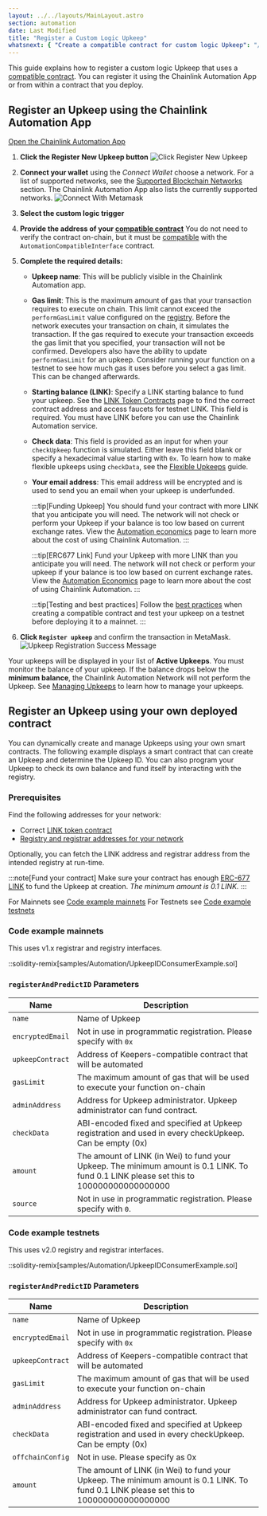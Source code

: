 ```yaml
---
layout: ../../layouts/MainLayout.astro
section: automation
date: Last Modified
title: "Register a Custom Logic Upkeep"
whatsnext: { "Create a compatible contract for custom logic Upkeep": "/chainlink-automation/compatible-contracts/" }
---
```


This guide explains how to register a custom logic Upkeep that uses a [compatible contract](/chainlink-automation/compatible-contracts). You can register it using the Chainlink Automation App or from within a contract that you deploy.

## Register an Upkeep using the Chainlink Automation App

<div class="remix-callout">
    <a href="https://automation.chain.link" >Open the Chainlink Automation App</a>
</div>

1. **Click the Register New Upkeep button**
   ![Click Register New Upkeep](/images/contract-devs/automation/auto-ui-home.png)

1. **Connect your wallet** using the _Connect Wallet_ choose a network. For a list of supported networks, see the [Supported Blockchain Networks](/chainlink-automation/supported-networks) section. The Chainlink Automation App also lists the currently supported networks.
   ![Connect With Metamask](/images/contract-devs/automation/auto-ui-wallet.png)

1. **Select the custom logic trigger**

1. **Provide the address of your [compatible contract](/chainlink-automation/compatible-contracts)** You do not need to verify the contract on-chain, but it must be [compatible](/chainlink-automation/compatible-contracts/) with the `AutomationCompatibleInterface` contract.

1. **Complete the required details:**

   - **Upkeep name**: This will be publicly visible in the Chainlink Automation app.
   - **Gas limit**: This is the maximum amount of gas that your transaction requires to execute on chain. This limit cannot exceed the `performGasLimit` value configured on the [registry](/chainlink-automation/supported-networks/#configurations). Before the network executes your transaction on chain, it simulates the transaction. If the gas required to execute your transaction exceeds the gas limit that you specified, your transaction will not be confirmed. Developers also have the ability to update `performGasLimit` for an upkeep. Consider running your function on a testnet to see how much gas it uses before you select a gas limit. This can be changed afterwards.
   - **Starting balance (LINK)**: Specify a LINK starting balance to fund your upkeep. See the [LINK Token Contracts](/resources/link-token-contracts/) page to find the correct contract address and access faucets for testnet LINK. This field is required. You must have LINK before you can use the Chainlink Automation service.
   - **Check data**: This field is provided as an input for when your `checkUpkeep` function is simulated. Either leave this field blank or specify a hexadecimal value starting with `0x`. To learn how to make flexible upkeeps using `checkData`, see the [Flexible Upkeeps](/chainlink-automation/flexible-upkeeps) guide.
   - **Your email address**: This email address will be encrypted and is used to send you an email when your upkeep is underfunded.
      <!-- prettier-ignore -->

     :::tip[Funding Upkeep]
     You should fund your contract with more LINK that you anticipate you will need. The network will not check or perform your Upkeep if your balance is too low based on current exchange rates. View the [Automation economics](/chainlink-automation/automation-economics) page to learn more about the cost of using Chainlink Automation.
     :::

      <!-- prettier-ignore -->

     :::tip[ERC677 Link]
     Fund your Upkeep with more LINK than you anticipate you will need. The network will not check or perform your upkeep if your balance is too low based on current exchange rates. View the [Automation Economics](/chainlink-automation/automation-economics) page to learn more about the cost of using Chainlink Automation.
     :::

      <!-- prettier-ignore -->

     :::tip[Testing and best practices]
     Follow the [best practices](/chainlink-automation/compatible-contracts/#best-practices) when creating a compatible contract and test your upkeep on a testnet before deploying it to a mainnet.
     :::

1. **Click `Register upkeep`** and confirm the transaction in MetaMask.
   ![Upkeep Registration Success Message](/images/contract-devs/automation/automation-registration-submitted.png)

Your upkeeps will be displayed in your list of **Active Upkeeps**. You must monitor the balance of your upkeep. If the balance drops below the **minimum balance**, the Chainlink Automation Network will not perform the Upkeep. See [Managing Upkeeps](/chainlink-automation/manage-upkeeps) to learn how to manage your upkeeps.

## Register an Upkeep using your own deployed contract

You can dynamically create and manage Upkeeps using your own smart contracts. The following example displays a smart contract that can create an Upkeep and determine the Upkeep ID. You can also program your Upkeep to check its own balance and fund itself by interacting with the registry.

### Prerequisites

Find the following addresses for your network:

- Correct [LINK token contract](/resources/link-token-contracts/)
- [Registry and registrar addresses for your network](/chainlink-automation/supported-networks/#configurations)

Optionally, you can fetch the LINK address and registrar address from the intended registry at run-time.

:::note[Fund your contract]
Make sure your contract has enough [ERC-677 LINK](/resources/link-token-contracts/) to fund the Upkeep at creation. _The minimum amount is 0.1 LINK._
:::

For Mainnets see [Code example mainnets](Code-example-mainnets)
For Testnets see [Code example testnets](Code-example-testnets)

### Code example mainnets

This uses v1.x registrar and registry interfaces.

::solidity-remix[samples/Automation/UpkeepIDConsumerExample.sol]

### `registerAndPredictID` Parameters

| Name             | Description                                                                                                                          |
| ---------------- | ------------------------------------------------------------------------------------------------------------------------------------ |
| `name`           | Name of Upkeep                                                                                                                       |
| `encryptedEmail` | Not in use in programmatic registration. Please specify with `0x`                                                                    |
| `upkeepContract` | Address of Keepers-compatible contract that will be automated                                                                        |
| `gasLimit`       | The maximum amount of gas that will be used to execute your function on-chain                                                        |
| `adminAddress`   | Address for Upkeep administrator. Upkeep administrator can fund contract.                                                            |
| `checkData`      | ABI-encoded fixed and specified at Upkeep registration and used in every checkUpkeep. Can be empty (0x)                              |
| `amount`         | The amount of LINK (in Wei) to fund your Upkeep. The minimum amount is 0.1 LINK. To fund 0.1 LINK please set this to 100000000000000000 |
| `source`         | Not in use in programmatic registration. Please specify with `0`.                                                                    |



### Code example testnets

This uses v2.0 registry and registrar interfaces.

::solidity-remix[samples/Automation/UpkeepIDConsumerExample.sol]

### `registerAndPredictID` Parameters

| Name             | Description                                                                                                                          |
| ---------------- | ------------------------------------------------------------------------------------------------------------------------------------ |
| `name`           | Name of Upkeep                                                                                                                       |
| `encryptedEmail` | Not in use in programmatic registration. Please specify with `0x`                                                                    |
| `upkeepContract` | Address of Keepers-compatible contract that will be automated                                                                        |
| `gasLimit`       | The maximum amount of gas that will be used to execute your function on-chain                                                        |
| `adminAddress`   | Address for Upkeep administrator. Upkeep administrator can fund contract.                                                            |
| `checkData`      | ABI-encoded fixed and specified at Upkeep registration and used in every checkUpkeep. Can be empty (0x)                              |
| `offchainConfig`         | Not in use. Please specify as 0x           |
| `amount`         | The amount of LINK (in Wei) to fund your Upkeep. The minimum amount is 0.1 LINK. To fund 0.1 LINK please set this to 100000000000000000 |

